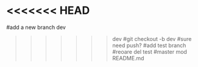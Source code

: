 <<<<<<< HEAD
=======
#add a new branch dev
>>>>>>> dev
#git checkout -b dev
#sure need push?
#add test branch
#reoare del test
#master mod README.md
